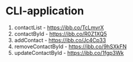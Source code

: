 # CLI-application

1. contactList - https://ibb.co/TcLmvrX
2. contactById - https://ibb.co/R0Z1XQ5
3. addContact - https://ibb.co/Jc4Cp33
4. removeContactById - https://ibb.co/9hSXkFN
5. updateContactById - https://ibb.co/1fgp3Wk
